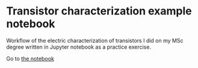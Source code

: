 # Transistor characterization example notebook
Workflow of the electric characterization of transistors I did on my MSc degree written in Jupyter notebook as a practice exercise.

Go to [the notebook](./transistor_analysis.ipynb)
